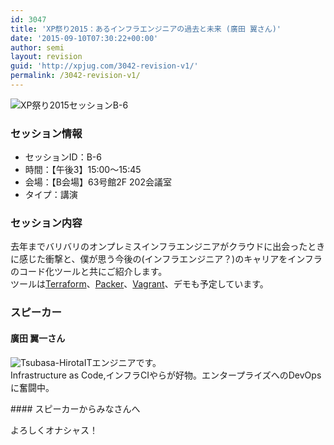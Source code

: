 ```yaml
---
id: 3047
title: 'XP祭り2015：あるインフラエンジニアの過去と未来 (廣田 翼さん)'
date: '2015-09-10T07:30:22+00:00'
author: semi
layout: revision
guid: 'http://xpjug.com/3042-revision-v1/'
permalink: /3042-revision-v1/
---
```


![XP祭り2015セッションB-6](http://xpjug.com/wp-content/uploads/2015/09/xp2015_session_b6.png)

### セッション情報

- セッションID：B-6
- 時間：【午後3】15:00～15:45
- 会場：【B会場】63号館2F 202会議室
- タイプ：講演

### セッション内容

去年までバリバリのオンプレミスインフラエンジニアがクラウドに出会ったときに感じた衝撃と、僕が思う今後の(インフラエンジニア？)のキャリアをインフラのコード化ツールと共にご紹介します。  
ツールは[Terraform](https://terraform.io/)、[Packer](https://www.packer.io/)、[Vagrant](https://www.vagrantup.com/)、デモも予定しています。

### スピーカー

#### 廣田 翼一さん

![Tsubasa-Hirota](http://xpjug.com/wp-content/uploads/2015/09/Tsubasa-Hirota.png)ITエンジニアです。  
Infrastructure as Code,インフラCIやらが好物。エンタープライズへのDevOpsに奮闘中。

<div style="clear:both;"></div>#### スピーカーからみなさんへ

よろしくオナシャス！
